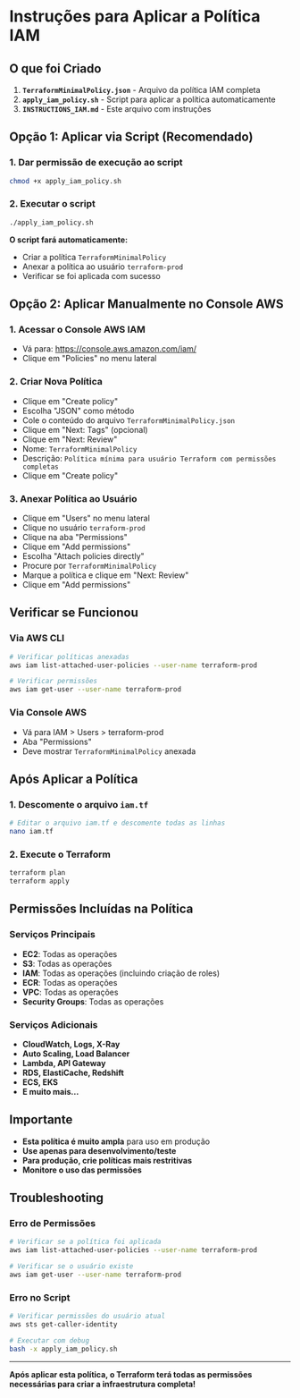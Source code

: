 # Instruções para Aplicar a Política IAM

## O que foi Criado

1. **`TerraformMinimalPolicy.json`** - Arquivo da política IAM completa
2. **`apply_iam_policy.sh`** - Script para aplicar a política automaticamente
3. **`INSTRUCTIONS_IAM.md`** - Este arquivo com instruções

## Opção 1: Aplicar via Script (Recomendado)

### 1. Dar permissão de execução ao script
```bash
chmod +x apply_iam_policy.sh
```

### 2. Executar o script
```bash
./apply_iam_policy.sh
```

**O script fará automaticamente:**
- Criar a política `TerraformMinimalPolicy`
- Anexar a política ao usuário `terraform-prod`
- Verificar se foi aplicada com sucesso

## Opção 2: Aplicar Manualmente no Console AWS

### 1. Acessar o Console AWS IAM
- Vá para: https://console.aws.amazon.com/iam/
- Clique em "Policies" no menu lateral

### 2. Criar Nova Política
- Clique em "Create policy"
- Escolha "JSON" como método
- Cole o conteúdo do arquivo `TerraformMinimalPolicy.json`
- Clique em "Next: Tags" (opcional)
- Clique em "Next: Review"
- Nome: `TerraformMinimalPolicy`
- Descrição: `Política mínima para usuário Terraform com permissões completas`
- Clique em "Create policy"

### 3. Anexar Política ao Usuário
- Clique em "Users" no menu lateral
- Clique no usuário `terraform-prod`
- Clique na aba "Permissions"
- Clique em "Add permissions"
- Escolha "Attach policies directly"
- Procure por `TerraformMinimalPolicy`
- Marque a política e clique em "Next: Review"
- Clique em "Add permissions"

## Verificar se Funcionou

### Via AWS CLI
```bash
# Verificar políticas anexadas
aws iam list-attached-user-policies --user-name terraform-prod

# Verificar permissões
aws iam get-user --user-name terraform-prod
```

### Via Console AWS
- Vá para IAM > Users > terraform-prod
- Aba "Permissions"
- Deve mostrar `TerraformMinimalPolicy` anexada

## Após Aplicar a Política

### 1. Descomente o arquivo `iam.tf`
```bash
# Editar o arquivo iam.tf e descomente todas as linhas
nano iam.tf
```

### 2. Execute o Terraform
```bash
terraform plan
terraform apply
```

## Permissões Incluídas na Política

### Serviços Principais
- **EC2**: Todas as operações
- **S3**: Todas as operações
- **IAM**: Todas as operações (incluindo criação de roles)
- **ECR**: Todas as operações
- **VPC**: Todas as operações
- **Security Groups**: Todas as operações

### Serviços Adicionais
- **CloudWatch, Logs, X-Ray**
- **Auto Scaling, Load Balancer**
- **Lambda, API Gateway**
- **RDS, ElastiCache, Redshift**
- **ECS, EKS**
- **E muito mais...**

## Importante

- **Esta política é muito ampla** para uso em produção
- **Use apenas para desenvolvimento/teste**
- **Para produção, crie políticas mais restritivas**
- **Monitore o uso das permissões**

## Troubleshooting

### Erro de Permissões
```bash
# Verificar se a política foi aplicada
aws iam list-attached-user-policies --user-name terraform-prod

# Verificar se o usuário existe
aws iam get-user --user-name terraform-prod
```

### Erro no Script
```bash
# Verificar permissões do usuário atual
aws sts get-caller-identity

# Executar com debug
bash -x apply_iam_policy.sh
```

---

**Após aplicar esta política, o Terraform terá todas as permissões necessárias para criar a infraestrutura completa!**

